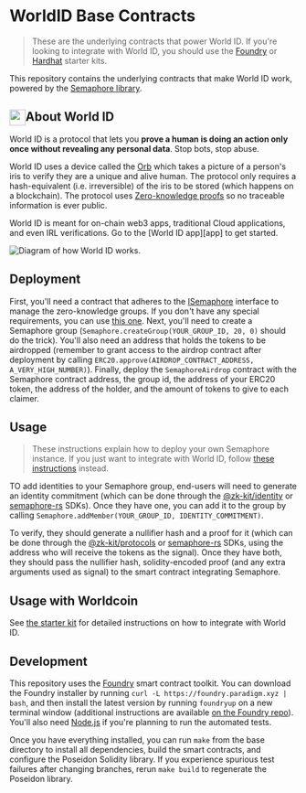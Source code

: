 # WorldID Base Contracts

> These are the underlying contracts that power World ID. If you're looking to integrate with World ID, you should use the [Foundry](https://github.com/worldcoin/world-id-starter) or [Hardhat](https://github.com/worldcoin/world-id-starter-hardhat) starter kits.

This repository contains the underlying contracts that make World ID work, powered by the [Semaphore library](http://semaphore.appliedzkp.org/).

## <img align="left" width="28" height="28" src="https://github.com/worldcoin/world-id-docs/blob/main/static/img/readme-orb.png" alt="" style="margin-right: 0;" /> About World ID

World ID is a protocol that lets you **prove a human is doing an action only once without revealing any personal data**. Stop bots, stop abuse.

World ID uses a device called the [Orb](https://worldcoin.org/how-the-launch-works) which takes a picture of a person's iris to verify they are a unique and alive human. The protocol only requires a hash-equivalent (i.e. irreversible) of the iris to be stored (which happens on a blockchain). The protocol uses [Zero-knowledge proofs](https://id.worldcoin.org/zkp) so no traceable information is ever public.

World ID is meant for on-chain web3 apps, traditional Cloud applications, and even IRL verifications. Go to the [World ID app][app] to get started.

<img src="https://github.com/worldcoin/world-id-docs/blob/main/static/img/readme-diagram.png" alt="Diagram of how World ID works."  />

## Deployment

First, you'll need a contract that adheres to the [ISemaphore](./src/interfaces/ISemaphore.sol) interface to manage the zero-knowledge groups. If you don't have any special requirements, you can use [this one](./src/Semaphore.sol). Next, you'll need to create a Semaphore group (`Semaphore.createGroup(YOUR_GROUP_ID, 20, 0)` should do the trick). You'll also need an address that holds the tokens to be airdropped (remember to grant access to the airdrop contract after deployment by calling `ERC20.approve(AIRDROP_CONTRACT_ADDRESS, A_VERY_HIGH_NUMBER)`). Finally, deploy the `SemaphoreAirdrop` contract with the Semaphore contract address, the group id, the address of your ERC20 token, the address of the holder, and the amount of tokens to give to each claimer.

## Usage

> These instructions explain how to deploy your own Semaphore instance. If you just want to integrate with World ID, follow [these instructions](https://github.com/worldcoin/world-id-starter#-usage-instructions) instead.

TO add identities to your Semaphore group, end-users will need to generate an identity commitment (which can be done through the [@zk-kit/identity](https://github.com/appliedzkp/zk-kit/tree/main/packages/identity) or [semaphore-rs](https://github.com/worldcoin/semaphore-rs) SDKs). Once they have one, you can add it to the group by calling `Semaphore.addMember(YOUR_GROUP_ID, IDENTITY_COMMITMENT)`.

To verify, they should generate a nullifier hash and a proof for it (which can be done through the [@zk-kit/protocols](https://github.com/appliedzkp/zk-kit/tree/main/packages/protocols) or [semaphore-rs](https://github.com/worldcoin/semaphore-rs) SDKs, using the address who will receive the tokens as the signal). Once they have both, they should pass the nullifier hash, solidity-encoded proof (and any extra arguments used as signal) to the smart contract integrating Semaphore.

## Usage with Worldcoin

See [the starter kit](https://github.com/worldcoin/world-id-starter#-usage-instructions) for detailed instructions on how to integrate with World ID.

## Development

This repository uses the [Foundry](https://github.com/gakonst/foundry) smart contract toolkit. You can download the Foundry installer by running `curl -L https://foundry.paradigm.xyz | bash`, and then install the latest version by running `foundryup` on a new terminal window (additional instructions are available [on the Foundry repo](https://github.com/gakonst/foundry#installation)). You'll also need [Node.js](https://nodejs.org) if you're planning to run the automated tests.

Once you have everything installed, you can run `make` from the base directory to install all dependencies, build the smart contracts, and configure the Poseidon Solidity library. If you experience spurious test failures after changing branches, rerun `make build` to regenerate the Poseidon library.
